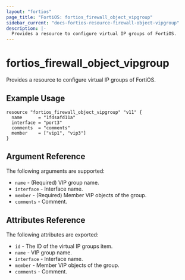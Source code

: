 ```yaml
---
layout: "fortios"
page_title: "FortiOS: fortios_firewall_object_vipgroup"
sidebar_current: "docs-fortios-resource-firewall-object-vipgroup"
description: |-
  Provides a resource to configure virtual IP groups of FortiOS.
---
```


# fortios_firewall_object_vipgroup
Provides a resource to configure virtual IP groups of FortiOS.

## Example Usage
```hcl
resource "fortios_firewall_object_vipgroup" "v11" {
  name      = "1fdsafd11a"
  interface = "port3"
  comments  = "comments"
  member    = ["vip1", "vip3"]
}
```

## Argument Reference
The following arguments are supported:

* `name` - (Required) VIP group name.
* `interface` - Interface name.
* `member` - (Required) Member VIP objects of the group.
* `comments` - Comment.

## Attributes Reference
The following attributes are exported:

* `id` - The ID of the virtual IP groups item.
* `name` - VIP group name.
* `interface` - Interface name.
* `member` - Member VIP objects of the group.
* `comments` - Comment.
